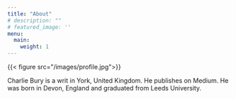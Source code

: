```yaml
---
title: "About"
# description: ""
# featured_image: ''
menu:
  main:
    weight: 1
---
```


{{< figure src="/images/profile.jpg">}}


Charlie Bury is a writ in York, United Kingdom. He publishes on Medium. He was born in Devon, England and graduated from Leeds University.  
